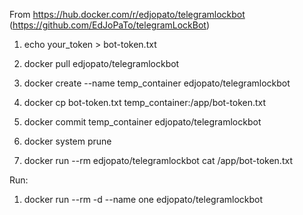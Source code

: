 From https://hub.docker.com/r/edjopato/telegramlockbot (https://github.com/EdJoPaTo/telegramLockBot)

1. echo your_token > bot-token.txt

2. docker pull edjopato/telegramlockbot

3. docker create --name temp_container edjopato/telegramlockbot

4. docker cp bot-token.txt temp_container:/app/bot-token.txt

5. docker commit temp_container edjopato/telegramlockbot

6. docker system prune

7. docker run --rm edjopato/telegramlockbot cat /app/bot-token.txt

Run:

1. docker run --rm -d --name one edjopato/telegramlockbot
